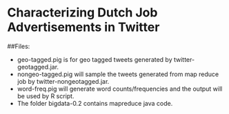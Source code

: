 # Characterizing Dutch Job Advertisements in Twitter

##Files:
* geo-tagged.pig is for geo tagged tweets generated by twitter-geotagged.jar.
* nongeo-tagged.pig will sample the tweets generated from map reduce job by twitter-nongeotagged.jar.
* word-freq.pig will generate word counts/frequencies and the output will be used by R script. 
* The folder bigdata-0.2 contains mapreduce java code.
